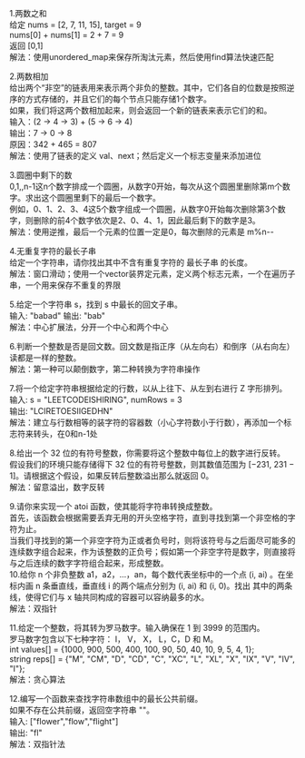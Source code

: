 1.两数之和  
  给定 nums = [2, 7, 11, 15], target = 9  
  nums[0] + nums[1] = 2 + 7 = 9  
  返回 [0,1]  
  解法：使用unordered_map来保存所淘汰元素，然后使用find算法快速匹配  

2.两数相加  
  给出两个“非空”的链表用来表示两个非负的整数。其中，它们各自的位数是按照逆序的方式存储的，并且它们的每个节点只能存储1个数字。  
  如果，我们将这两个数相加起来，则会返回一个新的链表来表示它们的和。  
  输入：(2 -> 4 -> 3) + (5 -> 6 -> 4)  
  输出：7 -> 0 -> 8  
  原因：342 + 465 = 807  
  解法：使用了链表的定义 val、next；然后定义一个标志变量来添加进位  
  
3.圆圈中剩下的数  
  0,1,,n-1这n个数字排成一个圆圈，从数字0开始，每次从这个圆圈里删除第m个数字。求出这个圆圈里剩下的最后一个数字。  
  例如，0、1、2、3、4这5个数字组成一个圆圈，从数字0开始每次删除第3个数字，则删除的前4个数字依次是2、0、4、1，因此最后剩下的数字是3。  
  解法：使用逆推，最后一个元素的位置一定是0，每次删除的元素是 m%n--  
  
4.无重复字符的最长子串  
  给定一个字符串，请你找出其中不含有重复字符的 最长子串 的长度。  
  解法：窗口滑动；使用一个vector装界定元素，定义两个标志元素，一个在遍历子串，一个用来保存不重复的界限  
  
5.给定一个字符串 s，找到 s 中最长的回文子串。  
  输入: "babad"   输出: "bab"  
  解法：中心扩展法，分开一个中心和两个中心  
  
6.判断一个整数是否是回文数。回文数是指正序（从左向右）和倒序（从右向左）读都是一样的整数。  
  解法：第一种可以颠倒数字，第二种转换为字符串操作  

7.将一个给定字符串根据给定的行数，以从上往下、从左到右进行 Z 字形排列。  
  输入: s = "LEETCODEISHIRING", numRows = 3  
  输出: "LCIRETOESIIGEDHN"  
  解法：建立与行数相等的装字符的容器数（小心字符数小于行数），再添加一个标志符来转头，在0和n-1处  
  
8.给出一个 32 位的有符号整数，你需要将这个整数中每位上的数字进行反转。  
  假设我们的环境只能存储得下 32 位的有符号整数，则其数值范围为 [−231,  231 − 1]。请根据这个假设，如果反转后整数溢出那么就返回 0。  
  解法：留意溢出，数字反转

9.请你来实现一个 atoi 函数，使其能将字符串转换成整数。  
  首先，该函数会根据需要丢弃无用的开头空格字符，直到寻找到第一个非空格的字符为止。  
  当我们寻找到的第一个非空字符为正或者负号时，则将该符号与之后面尽可能多的连续数字组合起来，作为该整数的正负号；假如第一个非空字符是数字，则直接将     与之后连续的数字字符组合起来，形成整数。  
10.给你 n 个非负整数 a1，a2，...，an，每个数代表坐标中的一个点 (i, ai) 。在坐标内画 n 条垂直线，垂直线 i 的两个端点分别为 (i, ai) 和 (i, 0)。找出   其中的两条线，使得它们与 x 轴共同构成的容器可以容纳最多的水。  
  解法：双指针
  
11.给定一个整数，将其转为罗马数字。输入确保在 1 到 3999 的范围内。  
  罗马数字包含以下七种字符： I， V， X， L，C，D 和 M。  
  int values[] = {1000, 900, 500, 400, 100, 90, 50, 40, 10, 9, 5, 4, 1};  
  string reps[] = {"M", "CM", "D", "CD", "C", "XC", "L", "XL", "X", "IX", "V", "IV", "I"};  
  解法：贪心算法   
  
12.编写一个函数来查找字符串数组中的最长公共前缀。  
  如果不存在公共前缀，返回空字符串 ""。  
  输入: ["flower","flow","flight"]  
  输出: "fl"  
  解法：双指针法  


